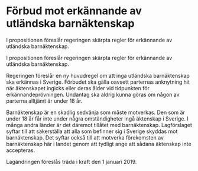 # Förbud mot erkännande av utländska barnäktenskap

I propositionen föreslår regeringen skärpta regler för erkännande av
utländska barnäktenskap.

I propositionen föreslår regeringen skärpta regler för erkännande av
utländska barnäktenskap.

Regeringen föreslår en ny huvudregel om att inga utländska barnäktenskap ska erkännas i Sverige. Förbudet ska gälla oavsett parternas anknytning hit när äktenskapet ingicks eller deras ålder vid tidpunkten för erkännandeprövningen. Undantag ska aldrig kunna göras om någon av parterna alltjämt är under 18 år.

Barnäktenskap är en skadlig sedvänja som måste motverkas. Den som
är under 18 år får inte under några omständigheter ingå äktenskap i
Sverige. I många andra länder är det däremot tillåtet med barnäktenskap. Lagförslaget syftar till att säkerställa att alla som befinner sig i Sverige skyddas mot barnäktenskap. Det syftar också till att motverka förekomsten av barnäktenskap här i landet genom att tydligt ange att sådana äktenskap inte accepteras.

Lagändringen föreslås träda i kraft den 1 januari 2019.
